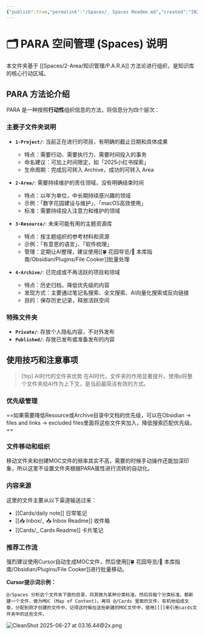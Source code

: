 ```yaml
---
{"publish":true,"permalink":"/Spaces/_ Spaces Readme.md","created":"2025-04-26","modified":"2025-07-17","tags":["workflow"],"cssclasses":""}
---
```



# 🗂️ PARA 空间管理 (Spaces) 说明

本文件夹基于 [[Spaces/2-Area/知识管理/P.A.R.A]] 方法论进行组织，是知识库的核心行动区域。

## PARA 方法论介绍

PARA 是一种按照**行动性**组织信息的方法，将信息分为四个层次：

### 主要子文件夹说明

- **`1-Project/`**: 当前正在进行的项目，有明确的截止日期和具体成果
  - 特点：需要行动、需要执行力、需要时间投入的事务
  - 命名建议：可加上时间限定，如「2025小红书探索」
  - 生命周期：完成后可转入 Archive，成功的可转入 Area

- **`2-Area/`**: 需要持续维护的责任领域，没有明确结束时间
  - 特点：以年为单位，中长期持续感兴趣的领域
  - 示例：「数字花园建设与维护」、「macOS高效使用」
  - 标准：需要持续投入注意力和维护的领域

- **`3-Resource/`**: 未来可能有用的主题资源库
  - 特点：按主题组织的参考材料和资源
  - 示例：「有意思的语言」、「软件梳理」
  - 管理：定期让AI整理，建议使用[[🍀 花园导览/🧰 本库指南/Obsidian/Plugins/File Cooker]]批量处理

- **`4-Archive/`**: 已完成或不再活跃的项目和领域
  - 特点：历史归档，降低优先级的内容
  - 发现方式：主要通过笔记名搜索、全文搜索、AI向量化搜索或反向链接
  - 目的：保存历史记录，释放活跃空间

### 特殊文件夹

- **`Private/`**: 存放个人隐私内容，不对外发布
- **`Published/`**: 存放已发布或准备发布的内容

## 使用技巧和注意事项

> [!tip] AI时代的文件夹优势
> 在AI时代，文件夹的作用显著提升。使用`@`将整个文件夹给AI作为上下文，是当前最简洁有效的方式。

### 优先级管理
==如果需要降低Resource或Archive目录中文档的优先级，可以在Obsidian -> files and links -> excluded files里面将这些文件夹加入，降低搜索匹配优先级。==

### 文件移动和组织
移动文件夹和创建MOC文件的频率其实不高，需要的时候手动操作还能加深印象，所以这里不设置文件夹根据PARA属性进行流转的自动化。

### 内容来源
这里的文件主要从以下渠道输送过来：
- [[Cards/daily note]] 日常笔记
- [[📥 Inbox/_ 📥 Inbox Readme]] 收件箱
- [[Cards/_ Cards Readme]] 卡片笔记

### 推荐工作流
强烈建议使用Cursor自动生成MOC文件，然后使用[[🍀 花园导览/🧰 本库指南/Obsidian/Plugins/File Cooker]]进行批量移动。

**Cursor提示词示例：**
```
@/Spaces 分析这个文件夹下面的目录，将其做为某种分类标准。然后将每个分类标准，都新建一个文件，做为MOC (Map of Content)。再将 @/Cards 里面的文件，有机地组成文章，分配到刚才创建的文件中，记得这时候在这些新建的MOC文件中，使用[[]]来引用cards文件夹中的这些文件。
```

![CleanShot 2025-06-27 at 03.16.44@2x.png](https://pub-pic.oldwinter.top/2025/06/086ea5cf39e36bbe925b83185e48e8b2.png)
